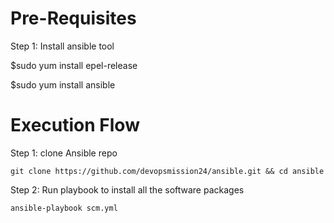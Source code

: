 # Pre-Requisites
Step 1: Install ansible tool

$sudo yum install epel-release

$sudo yum install ansible

# Execution Flow
Step 1: clone Ansible repo
```
git clone https://github.com/devopsmission24/ansible.git && cd ansible
```
Step 2: Run playbook to install all the software packages 
```
ansible-playbook scm.yml
```
